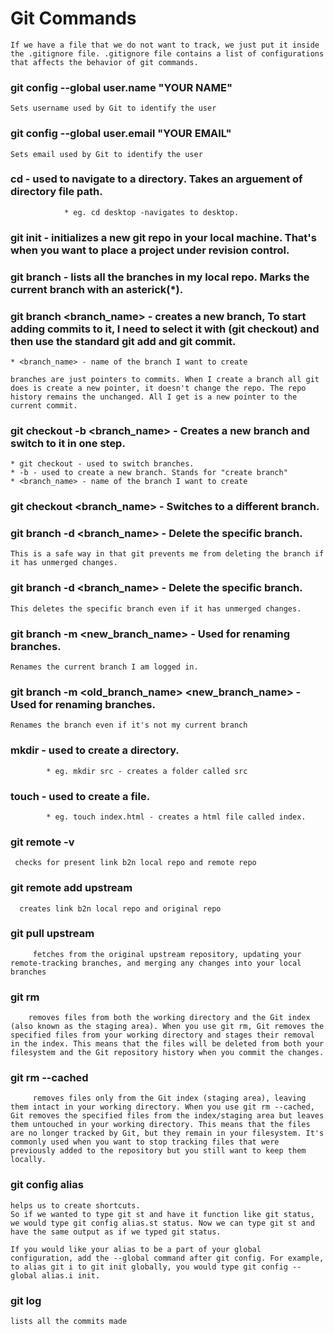 # Git Commands

	If we have a file that we do not want to track, we just put it inside the .gitignore file. .gitignore file contains a list of configurations that affects the behavior of git commands.

### git config --global user.name "YOUR NAME"
	Sets username used by Git to identify the user

### git config --global user.email "YOUR EMAIL"
	Sets email used by Git to identify the user

### cd - used to navigate to a directory. Takes an arguement of directory file path.
  				* eg. cd desktop -navigates to desktop.

### git init - initializes a new git repo in your local machine. That's when you want to place a project under revision control.

### git branch - lists all the branches in my local repo. Marks the current branch with an asterick(*).

### git branch <branch_name> - creates a new branch, To start adding commits to it, I need to select it with (git checkout) and then use the standard git add and git commit.
	* <branch_name> - name of the branch I want to create 

	branches are just pointers to commits. When I create a branch all git does is create a new pointer, it doesn't change the repo. The repo history remains the unchanged. All I get is a new pointer to the current commit.

### git checkout -b <branch_name> - Creates a new branch and switch to it in one step.
	* git checkout - used to switch branches.
	* -b - used to create a new branch. Stands for "create branch"
	* <branch_name> - name of the branch I want to create 
	
### git checkout <branch_name> - Switches to a different branch.

### git branch -d <branch_name> - Delete the specific branch.
	This is a safe way in that git prevents me from deleting the branch if it has unmerged changes.

### git branch -d <branch_name> - Delete the specific branch.
	This deletes the specific branch even if it has unmerged changes.

### git branch -m <new_branch_name> - Used for renaming branches.
	Renames the current branch I am logged in.

### git branch -m <old_branch_name> <new_branch_name> - Used for renaming branches.
	Renames the branch even if it's not my current branch
	
### mkdir - used to create a directory.
			* eg. mkdir src - creates a folder called src

### touch - used to create a file.
			* eg. touch index.html - creates a html file called index.

### git remote -v 
     checks for present link b2n local repo and remote repo

### git remote add upstream <upstream-url> 
	  creates link b2n local repo and original repo

### git pull upstream <branch-name> 
		 fetches from the original upstream repository, updating your remote-tracking branches, and merging any changes into your local branches 

### git rm 
		removes files from both the working directory and the Git index (also known as the staging area). When you use git rm, Git removes the specified files from your working directory and stages their removal in the index. This means that the files will be deleted from both your filesystem and the Git repository history when you commit the changes.

### git rm --cached
		 removes files only from the Git index (staging area), leaving them intact in your working directory. When you use git rm --cached, Git removes the specified files from the index/staging area but leaves them untouched in your working directory. This means that the files are no longer tracked by Git, but they remain in your filesystem. It's commonly used when you want to stop tracking files that were previously added to the repository but you still want to keep them locally.

### git config alias
	helps us to create shortcuts.
	So if we wanted to type git st and have it function like git status, we would type git config alias.st status. Now we can type git st and have the same output as if we typed git status.

	If you would like your alias to be a part of your global configuration, add the --global command after git config. For example, to alias git i to git init globally, you would type git config --global alias.i init.

### git log
	lists all the commits made


  














